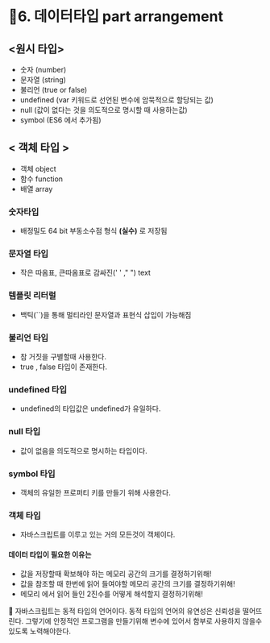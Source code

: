 # 🎈6. 데이터타입 part arrangement

## <원시 타입>

- 숫자 (number)
- 문자열 (string)
- 불리언 (true or false)
- undefined (var 키워드로 선언된 변수에 암묵적으로 할당되는 값)
- null (값이 없다는 것을 의도적으로 명시할 때 사용하는값)
- symbol (ES6 에서 추가됨)

## < 객체 타입 >

- 객체 object
- 함수 function
- 배열 array

### 숫자타입

- 배정밀도 64 bit 부동소수점 형식 <b>(실수)</b> 로 저장됨

### 문자열 타입

- 작은 따옴표, 큰따옴표로 감싸진(' ' ," ") text

### 템플릿 리터럴

- 백틱(``)을 통해 멀티라인 문자열과 표현식 삽입이 가능해짐

### 불리언 타입

- 참 거짓을 구별할때 사용한다.
- true , false 타입이 존재한다.

### undefined 타입

- undefined의 타입값은 undefined가 유일하다.

### null 타입

- 값이 없음을 의도적으로 명시하는 타입이다.

### symbol 타입

- 객체의 유일한 프로퍼티 키를 만들기 위해 사용한다.

### 객체 타입

- 자바스크립트를 이루고 있는 거의 모든것이 객체이다.

#### 데이터 타입이 필요한 이유는

- 값을 저장할때 확보해야 하는 메모리 공간의 크기를 결정하기위해!
- 값을 참조할 때 한번에 읽어 들여야할 메모리 공간의 크기를 결정하기위해!
- 메모리 에서 읽어 들인 2진수를 어떻게 해석할지 결정하기위해!

🔑 자바스크립트는 동적 타입의 언어이다.
동적 타입의 언어의 유연성은 신뢰성을 떨어뜨린다.
그렇기에 안정적인 프로그램을 만들기위해 변수에 있어서 함부로 사용하지 않을수 있도록 노력해야한다.

